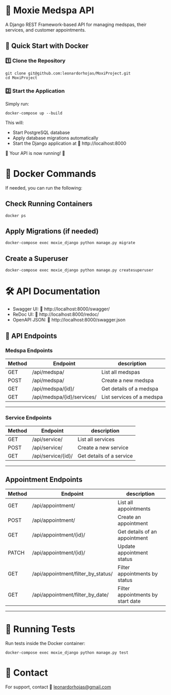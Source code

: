 # 📘 Moxie Medspa API
A Django REST Framework-based API for managing medspas, their services, and customer appointments.

## 🚀 Quick Start with Docker

### 1️⃣ Clone the Repository

```
git clone git@github.com:leonardorhojas/MoxiProject.git
cd MoxiProject
```

### 2️⃣ Start the Application

Simply run:

```
docker-compose up --build
```

This will:

- Start PostgreSQL database
- Apply database migrations automatically
- Start the Django application at 📌 http://localhost:8000

🎉 Your API is now running! 🎉

# 🐳 Docker Commands

If needed, you can run the following:

## Check Running Containers

```
docker ps
```

## Apply Migrations (if needed)

```
docker-compose exec moxie_django python manage.py migrate
```

## Create a Superuser

```
docker-compose exec moxie_django python manage.py createsuperuser
```

# 🛠 API Documentation

* Swagger UI: 📌 http://localhost:8000/swagger/
* ReDoc UI: 📌 http://localhost:8000/redoc/
* OpenAPI JSON: 📌 http://localhost:8000/swagger.json


## 📡 API Endpoints

### Medspa Endpoints

Method | Endpoint | description 
--- |----------|-------------
GET | /api/medspa/	      | List all medspas
POST | /api/medspa/	      | Create a new medspa
GET | /api/medspa/{id}/		      | Get details of a medspa
GET | /api/medspa/{id}/services/      | List services of a medspa

-------

### Service Endpoints

Method | Endpoint           | description 
--- |--------------------|-------------
GET | /api/service/      | List all services
POST | /api/service/      | Create a new service
GET | /api/service/{id}/ | Get details of a service

-------

## Appointment Endpoints

Method | Endpoint           | description 
--- |--------------------|-------------
GET | /api/appointment/      | List all appointments
POST | /api/appointment/    | Create an appointment
GET | /api/appointment/{id}/	 | Get details of an appointment
PATCH | /api/appointment/{id}/ | Update appointment status 
GET | /api/appointment/filter_by_status/ | Filter appointments by status
GET | /api/appointment/filter_by_date/ | Filter appointments by start date

-------

# 🧪 Running Tests

Run tests inside the Docker container:

```
docker-compose exec moxie_django python manage.py test
```


# 📩 Contact
For support, contact 📧 leonardorhojas@gmail.com










